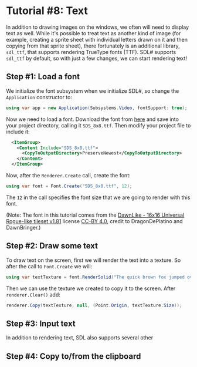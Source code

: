 # Tutorial #8: Text

In addition to drawing images on the windows, we often will need to display text as well. While it's possible to treat text as another kind of image (for example, creating a sprite sheet with individual letters drawn on it and then copying from that sprite sheet), there fortunately is an additional library, `sdl_ttf`, that supports rendering TrueType fonts (TTF). SDL# supports `sdl_ttf` by default, so with just a few changes, we can start rendering text!

## Step #1: Load a font

We initialize the font subsystem when we initialize SDL#, so change the `Application` constructor to:

```csharp
using var app = new Application(Subsystems.Video, fontSupport: true);
```

Now we need to load a font. Download the font from [here](SDS_8x8.ttf) and save into your project directory, calling it `SDS_8x8.ttf`. Then modify your project file to include it:

```xml
  <ItemGroup>
    <Content Include="SDS_8x8.ttf">
      <CopyToOutputDirectory>PreserveNewest</CopyToOutputDirectory>
    </Content>
  </ItemGroup>
```
Now, after the `Renderer.Create` call, create the font:

```csharp
using var font = Font.Create("SDS_8x8.ttf", 12);
```

The `12` in the call specifies the font size that we are going to render with this font.

(Note: The font in this tutorial comes from the [DawnLike - 16x16 Universal Rogue-like tileset v1.81](https://opengameart.org/content/dawnlike-16x16-universal-rogue-like-tileset-v181) license [CC-BY 4.0](https://creativecommons.org/licenses/by/4.0/), credit to DragonDePlatino and DawnBringer.)

## Step #2: Draw some text

To draw text on the screen, first we will render the text into a texture. So after the call to `Font.Create` we will:

```csharp
using var textTexture = font.RenderSolid("The quick brown fox jumped over the lazy dog", Colors.Black, renderer);
```

Then we can use the texture we created to copy it to the screen. After `renderer.Clear()` add:

```csharp
renderer.Copy(textTexture, null, (Point.Origin, textTexture.Size));
```

## Step #3: Input text

In addition to rendering text, SDL also supports several other 

## Step #4: Copy to/from the clipboard

